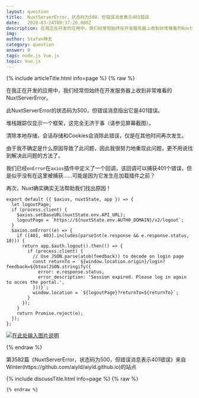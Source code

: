 ```yaml
---
layout: question
title:  NuxtServerError，状态码为500，但错误消息表示401错误
date:   2020-03-24T09:37:26.000Z
description: 在我正在开发的应用中，我们经常但始终在开发服务器上收到非常难看的NuxtServerError。此NuxtServerError的状态码为500，但错...
img: 
author: Stafan神无
category: question
answer: 0
tags: node.js Vue.js
topic: Vue.js
---
```

<div class="article-root">
  <div class="article">
    {% include articleTitle.html info=page %}
    {% raw %}
    <div class="article-content"><p><font style="vertical-align: inherit;"><font style="vertical-align: inherit;">在我正在开发的应用中，我们经常但始终在开发服务器上收到非常难看的NuxtServerError。</font></font></p>

<p><font style="vertical-align: inherit;"><font style="vertical-align: inherit;">此NuxtServerError的状态码为500，但错误消息指出它是401错误。</font></font></p>

<p><font style="vertical-align: inherit;"><font style="vertical-align: inherit;">堆栈跟踪仅显示一个框架，这完全无济于事（请参见屏幕截图）。</font></font></p>

<p><font style="vertical-align: inherit;"><font style="vertical-align: inherit;">清除本地存储，会话存储和Cookies会消除此错误，仅是在其他时间再次发生。  </font></font></p>

<p><font style="vertical-align: inherit;"><font style="vertical-align: inherit;">由于我不确定是什么原因导致了此问题，因此我很努力地重现此问题，更不用说找到解决此问题的方法了。</font></font></p>

<p><font style="vertical-align: inherit;"><font style="vertical-align: inherit;">我们已经</font></font><code>onError</code><font style="vertical-align: inherit;"><font style="vertical-align: inherit;">在</font></font><code>axios</code><font style="vertical-align: inherit;"><font style="vertical-align: inherit;">插件中</font><font style="vertical-align: inherit;">定义了一个</font><font style="vertical-align: inherit;">回调，该回调</font><font style="vertical-align: inherit;">可以捕获401个错误，但是似乎没有在这里被捕获……可能是因为它发生在加载插件之前？</font></font></p>

<p><font style="vertical-align: inherit;"><font style="vertical-align: inherit;">再次，Nuxt确实确实无法帮助我们找出原因！</font></font></p>

<pre class="lang-js prettyprint-override"><code>export default ({ $axios, nuxtState, app }) =&gt; {<font></font>
  let logoutPage;<font></font>
  if (process.client) {<font></font>
    $axios.setBaseURL(nuxtState.env.API_URL);<font></font>
    logoutPage = `https://${nuxtState.env.AUTH0_DOMAIN}/v2/logout`;<font></font>
  }<font></font>
  $axios.onError((e) =&gt; {<font></font>
    if ([401, 403].includes(parseInt(e.response &amp;&amp; e.response.status, 10))) {<font></font>
      return app.$auth.logout().then(() =&gt; {<font></font>
        if (process.client) {<font></font>
          // Use JSON.parse(atob(feedback)) to decode on login page<font></font>
          const returnTo = `${window.location.origin}/login?feedback=${btoa(JSON.stringify({<font></font>
            error: e.response.status,<font></font>
            error_description: 'Session expired. Please log in again to acces the portal.',<font></font>
          }))}`;<font></font>
          window.location = `${logoutPage}?returnTo=${returnTo}`;<font></font>
        }<font></font>
      });<font></font>
    }<font></font>
    return Promise.reject(e);<font></font>
  });<font></font>
};<font></font>
</code></pre>

<p><a href="https://www.samyoc.com//uploads/users/26274/images/thumbnails/1585042519582.jpg" data-src="https://www.samyoc.com//uploads/users/26274/images/1585042519582.jpg" rel="nofollow noreferrer"><img src="https://i.stack.imgur.com/hFX9m.jpg" alt="在此处输入图片说明"></a></p></div>
    {% endraw %}
  </div>
  <p class="winter_mark">第3582篇《NuxtServerError，状态码为500，但错误消息表示401错误》来自Winter(https://github.com/aiyld/aiyld.github.io)的站点</p>
  <div class="discuss-wrapper">
    {% include discussTitle.html info=page %}
    {% raw %}
    
    {% endraw %}
  </div>
<div>

